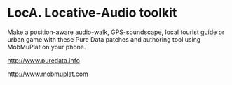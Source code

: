 # LocA. Locative-Audio toolkit
Make a position-aware audio-walk, GPS-soundscape, local tourist guide or urban game with these Pure Data patches and authoring tool using MobMuPlat on your phone.

http://www.puredata.info

http://www.mobmuplat.com
